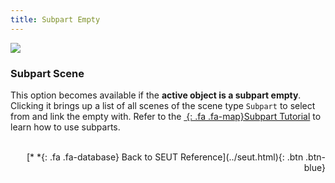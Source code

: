 ```yaml
---
title: Subpart Empty
---
```

![](/modding-reference/assets/images/reference/seut/empty-menu-subpart.png)

### Subpart Scene
This option becomes available if the **active object is a subpart empty**. Clicking it brings up a list of all scenes of the scene type `Subpart` to select from and link the empty with. Refer to the [*&nbsp;*{: .fa .fa-map}Subpart Tutorial]() to learn how to use subparts.
<br><br/>
<p style="text-align:right">[*&nbsp;*{: .fa .fa-database} Back to SEUT Reference](../seut.html){: .btn .btn-blue}</p>